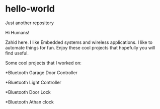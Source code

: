 # hello-world
Just another repository

Hi Humans!

Zahid here. I like Embedded systems and wireless applications.
I like to automate things for fun.
Enjoy these cool projects that hopefully you will find useful.

Some cool projects that I worked on:

*Bluetooth Garage Door Controller

*Bluetooth Light Controller

*Bluetooth Door Lock

*Bluetooth Athan clock
